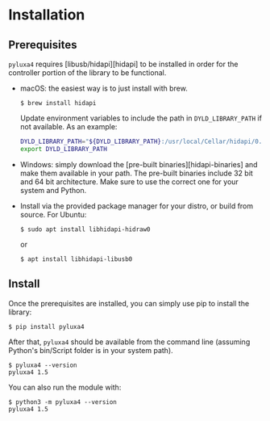 # Installation

## Prerequisites

`pyluxa4` requires [libusb/hidapi][hidapi] to be installed in order for the controller portion of the library to be
functional.

-   macOS: the easiest way is to just install with brew.

    ```console
    $ brew install hidapi
    ```

    Update environment variables to include the path in `DYLD_LIBRARY_PATH` if not available. As an example:

    ```bash
    DYLD_LIBRARY_PATH="${DYLD_LIBRARY_PATH}:/usr/local/Cellar/hidapi/0.14.0/lib"
    export DYLD_LIBRARY_PATH
    ```

-   Windows: simply download the [pre-built binaries][hidapi-binaries] and make them available in your path. The
    pre-built binaries include 32 bit and 64 bit architecture. Make sure to use the correct one for your system and
    Python.

-   Install via the provided package manager for your distro, or build from source. For Ubuntu:

    ```console
    $ sudo apt install libhidapi-hidraw0
    ```

    or

    ```console
    $ apt install libhidapi-libusb0
    ```

## Install

Once the prerequisites are installed, you can simply use pip to install the library:

```console
$ pip install pyluxa4
```

After that, `pyluxa4` should be available from the command line (assuming Python's bin/Script folder is in your system
path).

```console
$ pyluxa4 --version
pyluxa4 1.5
```

You can also run the module with:

```console
$ python3 -m pyluxa4 --version
pyluxa4 1.5
```
